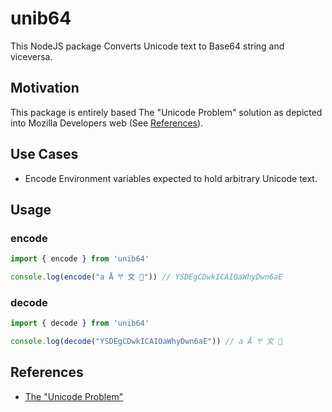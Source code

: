 # unib64

This NodeJS package Converts Unicode text to Base64 string and viceversa.

## Motivation

This package is entirely based The "Unicode Problem" solution as depicted into Mozilla Developers web (See [References](#references)).

## Use Cases

- Encode Environment variables expected to hold arbitrary Unicode text.

## Usage

### encode

```javascript
import { encode } from 'unib64'

console.log(encode("a Ā 𐀀 文 🦄")) // YSDEgCDwkICAIOaWhyDwn6aE
```

### decode

```javascript
import { decode } from 'unib64'

console.log(decode("YSDEgCDwkICAIOaWhyDwn6aE")) // a Ā 𐀀 文 🦄
```

## <a name="references"></a> References

- [The "Unicode Problem"](https://developer.mozilla.org/en-US/docs/Glossary/Base64#the_unicode_problem)
